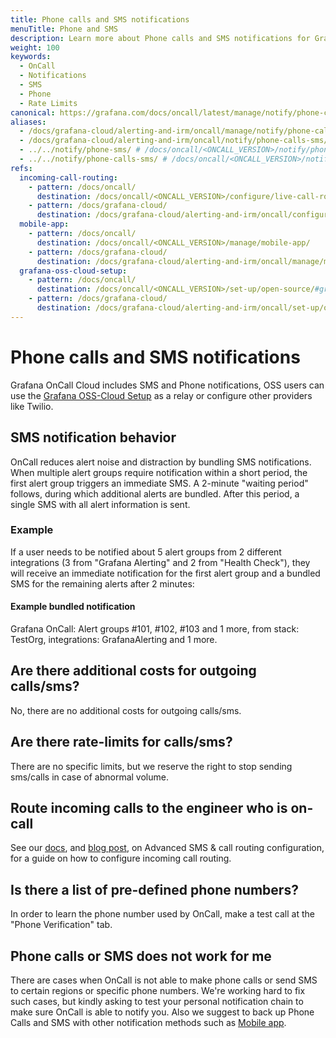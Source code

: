 ```yaml
---
title: Phone calls and SMS notifications
menuTitle: Phone and SMS
description: Learn more about Phone calls and SMS notifications for Grafana OnCall.
weight: 100
keywords:
  - OnCall
  - Notifications
  - SMS
  - Phone
  - Rate Limits
canonical: https://grafana.com/docs/oncall/latest/manage/notify/phone-calls-sms/
aliases:
  - /docs/grafana-cloud/alerting-and-irm/oncall/manage/notify/phone-calls-sms/
  - /docs/grafana-cloud/alerting-and-irm/oncall/notify/phone-calls-sms/
  - ../../notify/phone-sms/ # /docs/oncall/<ONCALL_VERSION>/notify/phone-sms/
  - ../../notify/phone-calls-sms/ # /docs/oncall/<ONCALL_VERSION>/notify/phone-calls-sms/
refs:
  incoming-call-routing:
    - pattern: /docs/oncall/
      destination: /docs/oncall/<ONCALL_VERSION>/configure/live-call-routing/
    - pattern: /docs/grafana-cloud/
      destination: /docs/grafana-cloud/alerting-and-irm/oncall/configure/live-call-routing/
  mobile-app:
    - pattern: /docs/oncall/
      destination: /docs/oncall/<ONCALL_VERSION>/manage/mobile-app/
    - pattern: /docs/grafana-cloud/
      destination: /docs/grafana-cloud/alerting-and-irm/oncall/manage/mobile-app/
  grafana-oss-cloud-setup:
    - pattern: /docs/oncall/
      destination: /docs/oncall/<ONCALL_VERSION>/set-up/open-source/#grafana-oss-cloud-setup
    - pattern: /docs/grafana-cloud/
      destination: /docs/grafana-cloud/alerting-and-irm/oncall/set-up/open-source/#grafana-oss-cloud-setup
---
```


# Phone calls and SMS notifications

Grafana OnCall Cloud includes SMS and Phone notifications,
OSS users can use the [Grafana OSS-Cloud Setup](ref:grafana-oss-cloud-setup) as a relay or configure other providers like Twilio.

## SMS notification behavior

OnCall reduces alert noise and distraction by bundling SMS notifications.
When multiple alert groups require notification within a short period, the first alert group triggers an immediate SMS.
A 2-minute "waiting period" follows, during which additional alerts are bundled. After this period, a single SMS with all alert information is sent.

### Example

If a user needs to be notified about 5 alert groups from 2 different integrations (3 from "Grafana Alerting" and 2 from "Health Check"),
they will receive an immediate notification for the first alert group and a bundled SMS for the remaining alerts after 2 minutes:

#### Example bundled notification

Grafana OnCall: Alert groups #101, #102, #103 and 1 more, from stack: TestOrg, integrations: GrafanaAlerting and 1 more.

## Are there additional costs for outgoing calls/sms?

No, there are no additional costs for outgoing calls/sms.

## Are there rate-limits for calls/sms?

There are no specific limits, but we reserve the right to stop sending sms/calls in case of abnormal volume.

## Route incoming calls to the engineer who is on-call

See our [docs](ref:incoming-call-routing), and [blog post](https://grafana.com/blog/2024/06/10/a-guide-to-grafana-oncall-sms-and-call-routing/),
on Advanced SMS & call routing configuration, for a guide on how to configure incoming call routing.

## Is there a list of pre-defined phone numbers?

In order to learn the phone number used by OnCall, make a test call at the "Phone Verification" tab.

## Phone calls or SMS does not work for me

There are cases when OnCall is not able to make phone calls or send SMS to certain regions or specific phone numbers.
We're working hard to fix such cases, but kindly asking to test your personal notification chain to make sure OnCall
is able to notify you. Also we suggest to back up Phone Calls and SMS with other notification methods such as
[Mobile app](ref:mobile-app).
